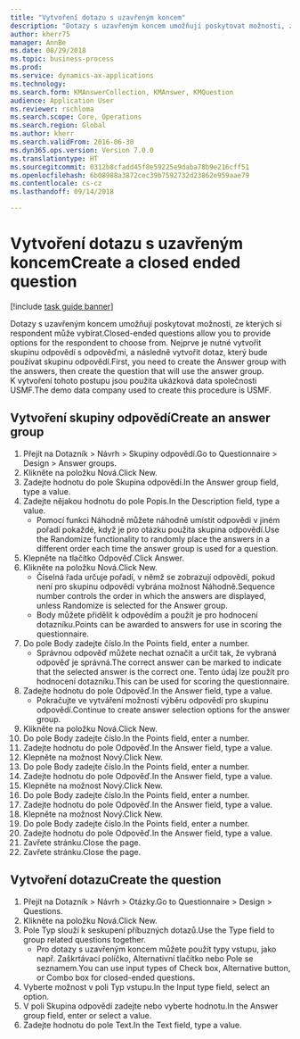 ```yaml
--- 
title: "Vytvoření dotazu s uzavřeným koncem"
description: "Dotazy s uzavřeným koncem umožňují poskytovat možnosti, ze kterých si respondent může vybírat."
author: kherr75
manager: AnnBe
ms.date: 08/29/2018
ms.topic: business-process
ms.prod: 
ms.service: dynamics-ax-applications
ms.technology: 
ms.search.form: KMAnswerCollection, KMAnswer, KMQuestion
audience: Application User
ms.reviewer: rschloma
ms.search.scope: Core, Operations
ms.search.region: Global
ms.author: kherr
ms.search.validFrom: 2016-06-30
ms.dyn365.ops.version: Version 7.0.0
ms.translationtype: HT
ms.sourcegitcommit: 0312b8cfadd45f8e59225e9daba78b9e216cff51
ms.openlocfilehash: 6b08988a3872cec39b7592732d23862e959aae79
ms.contentlocale: cs-cz
ms.lasthandoff: 09/14/2018

---
```

# <a name="create-a-closed-ended-question"></a><span data-ttu-id="40ec0-103">Vytvoření dotazu s uzavřeným koncem</span><span class="sxs-lookup"><span data-stu-id="40ec0-103">Create a closed ended question</span></span>

[!include [task guide banner](../../includes/task-guide-banner.md)]

<span data-ttu-id="40ec0-104">Dotazy s uzavřeným koncem umožňují poskytovat možnosti, ze kterých si respondent může vybírat.</span><span class="sxs-lookup"><span data-stu-id="40ec0-104">Closed-ended questions allow you to provide options for the respondent to choose from.</span></span> <span data-ttu-id="40ec0-105">Nejprve je nutné vytvořit skupinu odpovědí s odpověďmi, a následně vytvořit dotaz, který bude používat skupinu odpovědí.</span><span class="sxs-lookup"><span data-stu-id="40ec0-105">First, you need to create the Answer group with the answers, then create the question that will use the answer group.</span></span> <span data-ttu-id="40ec0-106">K vytvoření tohoto postupu jsou použita ukázková data společnosti USMF.</span><span class="sxs-lookup"><span data-stu-id="40ec0-106">The demo data company used to create this procedure is USMF.</span></span>


## <a name="create-an-answer-group"></a><span data-ttu-id="40ec0-107">Vytvoření skupiny odpovědí</span><span class="sxs-lookup"><span data-stu-id="40ec0-107">Create an answer group</span></span>
1. <span data-ttu-id="40ec0-108">Přejít na Dotazník > Návrh > Skupiny odpovědí.</span><span class="sxs-lookup"><span data-stu-id="40ec0-108">Go to Questionnaire > Design > Answer groups.</span></span>
2. <span data-ttu-id="40ec0-109">Klikněte na položku Nová.</span><span class="sxs-lookup"><span data-stu-id="40ec0-109">Click New.</span></span>
3. <span data-ttu-id="40ec0-110">Zadejte hodnotu do pole Skupina odpovědí.</span><span class="sxs-lookup"><span data-stu-id="40ec0-110">In the Answer group field, type a value.</span></span>
4. <span data-ttu-id="40ec0-111">Zadejte nějakou hodnotu do pole Popis.</span><span class="sxs-lookup"><span data-stu-id="40ec0-111">In the Description field, type a value.</span></span>
    * <span data-ttu-id="40ec0-112">Pomocí funkci Náhodně můžete náhodně umístit odpovědi v jiném pořadí pokaždé, když je pro otázku použita skupina odpovědí.</span><span class="sxs-lookup"><span data-stu-id="40ec0-112">Use the Randomize functionality to randomly place the answers in a different order each time the answer group is used for a question.</span></span>  
5. <span data-ttu-id="40ec0-113">Klepněte na tlačítko Odpověď.</span><span class="sxs-lookup"><span data-stu-id="40ec0-113">Click Answer.</span></span>
6. <span data-ttu-id="40ec0-114">Klikněte na položku Nová.</span><span class="sxs-lookup"><span data-stu-id="40ec0-114">Click New.</span></span>
    * <span data-ttu-id="40ec0-115">Číselná řada určuje pořadí, v němž se zobrazují odpovědí, pokud není pro skupinu odpovědí vybrána možnost Náhodně.</span><span class="sxs-lookup"><span data-stu-id="40ec0-115">Sequence number controls the order in which the answers are displayed, unless Randomize is selected for the Answer group.</span></span>  
    * <span data-ttu-id="40ec0-116">Body můžete přidělit k odpovědím a použít je pro hodnocení dotazníku.</span><span class="sxs-lookup"><span data-stu-id="40ec0-116">Points can be awarded to answers for use in scoring the questionnaire.</span></span>  
7. <span data-ttu-id="40ec0-117">Do pole Body zadejte číslo.</span><span class="sxs-lookup"><span data-stu-id="40ec0-117">In the Points field, enter a number.</span></span>
    * <span data-ttu-id="40ec0-118">Správnou odpověď můžete nechat označit a určit tak, že vybraná odpověď je správná.</span><span class="sxs-lookup"><span data-stu-id="40ec0-118">The correct answer can be marked to indicate that the selected answer is the correct one.</span></span> <span data-ttu-id="40ec0-119">Tento údaj lze použít pro hodnocení dotazníku.</span><span class="sxs-lookup"><span data-stu-id="40ec0-119">This can be used for scoring the questionnaire.</span></span>  
8. <span data-ttu-id="40ec0-120">Zadejte hodnotu do pole Odpověď.</span><span class="sxs-lookup"><span data-stu-id="40ec0-120">In the Answer field, type a value.</span></span>
    * <span data-ttu-id="40ec0-121">Pokračujte ve vytváření možností výběru odpovědí pro skupinu odpovědí.</span><span class="sxs-lookup"><span data-stu-id="40ec0-121">Continue to create answer selection options for the answer group.</span></span>  
9. <span data-ttu-id="40ec0-122">Klikněte na položku Nová.</span><span class="sxs-lookup"><span data-stu-id="40ec0-122">Click New.</span></span>
10. <span data-ttu-id="40ec0-123">Do pole Body zadejte číslo.</span><span class="sxs-lookup"><span data-stu-id="40ec0-123">In the Points field, enter a number.</span></span>
11. <span data-ttu-id="40ec0-124">Zadejte hodnotu do pole Odpověď.</span><span class="sxs-lookup"><span data-stu-id="40ec0-124">In the Answer field, type a value.</span></span>
12. <span data-ttu-id="40ec0-125">Klepněte na možnost Nový.</span><span class="sxs-lookup"><span data-stu-id="40ec0-125">Click New.</span></span>
13. <span data-ttu-id="40ec0-126">Do pole Body zadejte číslo.</span><span class="sxs-lookup"><span data-stu-id="40ec0-126">In the Points field, enter a number.</span></span>
14. <span data-ttu-id="40ec0-127">Zadejte hodnotu do pole Odpověď.</span><span class="sxs-lookup"><span data-stu-id="40ec0-127">In the Answer field, type a value.</span></span>
15. <span data-ttu-id="40ec0-128">Klepněte na možnost Nový.</span><span class="sxs-lookup"><span data-stu-id="40ec0-128">Click New.</span></span>
16. <span data-ttu-id="40ec0-129">Do pole Body zadejte číslo.</span><span class="sxs-lookup"><span data-stu-id="40ec0-129">In the Points field, enter a number.</span></span>
17. <span data-ttu-id="40ec0-130">Zadejte hodnotu do pole Odpověď.</span><span class="sxs-lookup"><span data-stu-id="40ec0-130">In the Answer field, type a value.</span></span>
18. <span data-ttu-id="40ec0-131">Klepněte na možnost Nový.</span><span class="sxs-lookup"><span data-stu-id="40ec0-131">Click New.</span></span>
19. <span data-ttu-id="40ec0-132">Do pole Body zadejte číslo.</span><span class="sxs-lookup"><span data-stu-id="40ec0-132">In the Points field, enter a number.</span></span>
20. <span data-ttu-id="40ec0-133">Zadejte hodnotu do pole Odpověď.</span><span class="sxs-lookup"><span data-stu-id="40ec0-133">In the Answer field, type a value.</span></span>
21. <span data-ttu-id="40ec0-134">Zavřete stránku.</span><span class="sxs-lookup"><span data-stu-id="40ec0-134">Close the page.</span></span>
22. <span data-ttu-id="40ec0-135">Zavřete stránku.</span><span class="sxs-lookup"><span data-stu-id="40ec0-135">Close the page.</span></span>

## <a name="create-the-question"></a><span data-ttu-id="40ec0-136">Vytvoření dotazu</span><span class="sxs-lookup"><span data-stu-id="40ec0-136">Create the question</span></span>
1. <span data-ttu-id="40ec0-137">Přejít na Dotazník > Návrh > Otázky.</span><span class="sxs-lookup"><span data-stu-id="40ec0-137">Go to Questionnaire > Design > Questions.</span></span>
2. <span data-ttu-id="40ec0-138">Klikněte na položku Nová.</span><span class="sxs-lookup"><span data-stu-id="40ec0-138">Click New.</span></span>
3. <span data-ttu-id="40ec0-139">Pole Typ slouží k seskupení příbuzných dotazů.</span><span class="sxs-lookup"><span data-stu-id="40ec0-139">Use the Type field to group related questions together.</span></span>
    * <span data-ttu-id="40ec0-140">Pro dotazy s uzavřeným koncem můžete použít typy vstupu, jako např. Zaškrtávací políčko, Alternativní tlačítko nebo Pole se seznamem.</span><span class="sxs-lookup"><span data-stu-id="40ec0-140">You can use input types of Check box, Alternative button, or Combo box for closed-ended questions.</span></span>  
4. <span data-ttu-id="40ec0-141">Vyberte možnost v poli Typ vstupu.</span><span class="sxs-lookup"><span data-stu-id="40ec0-141">In the Input type field, select an option.</span></span>
5. <span data-ttu-id="40ec0-142">V poli Skupina odpovědí zadejte nebo vyberte hodnotu.</span><span class="sxs-lookup"><span data-stu-id="40ec0-142">In the Answer group field, enter or select a value.</span></span>
6. <span data-ttu-id="40ec0-143">Zadejte hodnotu do pole Text.</span><span class="sxs-lookup"><span data-stu-id="40ec0-143">In the Text field, type a value.</span></span>



